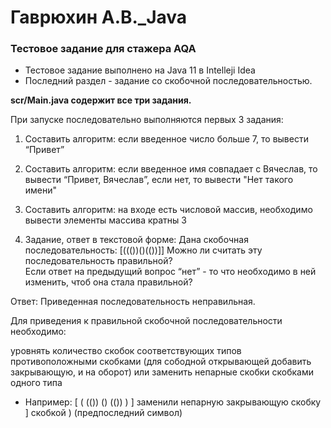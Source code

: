 # Гаврюхин А.В._Java

### Тестовое задание для стажера AQA

* Тестовое задание выполнено на Java 11 в Intelleji Idea 
* Последний раздел - задание со скобочной последовательностью.

**scr/Main.java содержит все три задания.**

При запуске последовательно выполняются первых 3 задания:

1. Составить алгоритм: если введенное число больше 7, то вывести “Привет”

2. Составить алгоритм: если введенное имя совпадает с Вячеслав, то вывести “Привет, Вячеслав”, если нет, то вывести "Нет такого имени"

3. Составить алгоритм: на входе есть числовой массив, необходимо вывести элементы массива кратны 3

4. Задание, ответ в текстовой форме:
Дана скобочная последовательность: [((())()(())]]
Можно ли считать эту последовательность правильной?  
Если ответ на предыдущий вопрос “нет” - то что необходимо в ней изменить, чтоб она стала правильной?

Ответ:
Приведенная последовательность неправильная.

Для приведения к правильной скобочной последовательности необходимо:

уровнять количество скобок соответствующих типов противоположными скобками (для сободной открывающей добавить закрывающую, и на оборот)
или заменить непарные скобки скобками одного типа  
* Например:  [ ( (()) () (()) ) ] заменили непарную закрывающую скобку ] скобкой ) (предпоследний символ) 